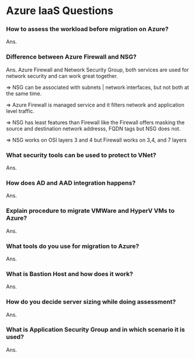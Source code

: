 # Azure IaaS Questions

### How to assess the workload before migration on Azure?

Ans.

### Difference between Azure Firewall and NSG?

Ans. Azure Firewall and Network Security Group, both services are used for network security and can work great together. 

=> NSG can be associated with subnets | network interfaces, but not both at the same time.

=> Azure Firewall is managed service and it filters network and application level traffic.

=> NSG has least features than Firewall like the Firewall offers masking the source and destination network addresss, FQDN tags but NSG does not.

=> NSG works on OSI layers 3 and 4 but Firewall works on 3,4, and 7 layers


### What security tools can be used to protect to VNet?

Ans.

### How does AD and AAD integration happens?

Ans.

### Explain procedure to migrate VMWare and HyperV VMs to Azure?

Ans. 

### What tools do you use for migration to Azure?

Ans.

### What is Bastion Host and how does it work?

Ans.

### How do you decide server sizing while doing assessment?

Ans.

### What is Application Security Group and in which scenario it is used?

Ans.

